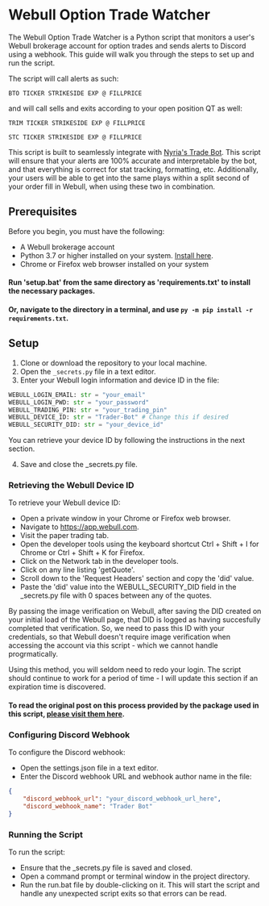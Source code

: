 # Webull Option Trade Watcher

The Webull Option Trade Watcher is a Python script that monitors a user's Webull brokerage account for option trades and sends alerts to Discord using a webhook. This guide will walk you through the steps to set up and run the script.

The script will call alerts as such:

`BTO TICKER STRIKESIDE EXP @ FILLPRICE`

and will call sells and exits according to your open position QT as well:

`TRIM TICKER STRIKESIDE EXP @ FILLPRICE`

`STC TICKER STRIKESIDE EXP @ FILLPRICE`


This script is built to seamlessly integrate with [Nyria's Trade Bot](https://nyriabot.io/for-servers). This script will ensure that your alerts are 100% accurate and interpretable by the bot, and that everything is correct for stat tracking, formatting, etc. Additionally, your users will be able to get into the same plays within a split second of your order fill in Webull, when using these two in combination.

## Prerequisites

Before you begin, you must have the following:

- A Webull brokerage account
- Python 3.7 or higher installed on your system. [Install here](https://python.org).
- Chrome or Firefox web browser installed on your system

#### Run 'setup.bat' from the same directory as 'requirements.txt' to install the necessary packages.
#### Or, navigate to the directory in a terminal, and use `py -m pip install -r requirements.txt`.

## Setup

1. Clone or download the repository to your local machine.
2. Open the `_secrets.py` file in a text editor.
3. Enter your Webull login information and device ID in the file:
```python
WEBULL_LOGIN_EMAIL: str = "your_email"
WEBULL_LOGIN_PWD: str = "your_password"
WEBULL_TRADING_PIN: str = "your_trading_pin"
WEBULL_DEVICE_ID: str = "Trader-Bot" # Change this if desired
WEBULL_SECURITY_DID: str = "your_device_id"
```
You can retrieve your device ID by following the instructions in the next section.

4. Save and close the _secrets.py file.

### Retrieving the Webull Device ID

To retrieve your Webull device ID:

- Open a private window in your Chrome or Firefox web browser.
- Navigate to https://app.webull.com.
- Visit the paper trading tab.
- Open the developer tools using the keyboard shortcut Ctrl + Shift + I for Chrome or Ctrl + Shift + K for Firefox.
- Click on the Network tab in the developer tools.
- Click on any line listing 'getQuote'.
- Scroll down to the 'Request Headers' section and copy the 'did' value.
- Paste the 'did' value into the WEBULL_SECURITY_DID field in the _secrets.py file with 0 spaces between any of the quotes.

By passing the image verification on Webull, after saving the DID created on your initial load of the Webull page, that DID is logged as having succesfully completed that verification. So, we need to pass this ID with your credentials, so that Webull doesn't require image verification when accessing the account via this script - which we cannot handle progrmatically.

Using this method, you will seldom need to redo your login. The script should continue to work for a period of time - I will update this section if an expiration time is discovered.

#### To read the original post on this process provided by the package used in this script, [please visit them here](https://github.com/tedchou12/webull/wiki/Workaround-for-Login-Method-2).

### Configuring Discord Webhook

To configure the Discord webhook:

- Open the settings.json file in a text editor.
- Enter the Discord webhook URL and webhook author name in the file:

```json
{
    "discord_webhook_url": "your_discord_webhook_url_here",
    "discord_webhook_name": "Trader Bot"
}
```

### Running the Script

To run the script:

- Ensure that the _secrets.py file is saved and closed.
- Open a command prompt or terminal window in the project directory.
- Run the run.bat file by double-clicking on it. This will start the script and handle any unexpected script exits so that errors can be read.

